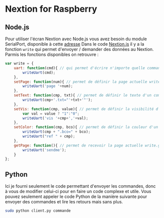# Nextion for Raspberry

## Node.js

Pour utiliser l'écran Nextion avec Node.js vous avez besoin du module SerialPort, disponible à cette [adresse](https://www.npmjs.com/package/serialport)
Dans le code [Nextion.js](nextion.js) il y a la fonction ```write``` qui permet d'envoyer / demander des données au Nextion. Parmis les fonctions disponibles on retrouvre :
```javascript
var write = {
	uart: function(cmd){ // qui permet d'écrire n'importe quelle commande pas disponible dans les fonctions
		writeUart(cmd);
	},
	setPage: function(num){ // permet de définir la page actuelle write.setPage(0);
		writeUart('page '+num);
	},
	setText: function(cmp, txt){ // permet de définir le texte d'un composant write.setText("t0", "salut");
		writeUart(cmp+'.txt="'+txt+'"');
	},
	setVis: function(cmp, value){ // permet de définir la visibilité d'un composant write.setVis("t0", true);
		var val = value ? "1":"0";
		writeUart('vis '+cmp+','+val);
	},
	setColor: function(cmp, bco){ // permet de définir la couleur d'un composant write.setColor("t0", "00000");
		writeUart(cmp + ".bco=" + bco);
		writeUart("ref " + cmp);
	},
	getPage: function(){ // permet de recevoir la page actuelle write.getPage(); le nextion retournera 0X66 0X0x 0XFF 0XFF 0XFF, l'hexa sera reçu dans la fonction readUart();
		writeUart('sendme');
	}
};
```
## Python

Ici je fourni seulement le code permettant d'envoyer les commandes, donc à vous de modifier celui-ci pour en faire un code complexe et utile. Vous pouvez seulement appeler le code Python de la manière suivante pour envoyer des commandes et lire les retours mais sans plus.
```bash
sudo python client.py commande
```
